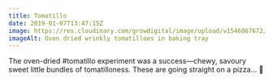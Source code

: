 ```yaml
---
title: Tomatillo
date: 2019-01-07T13:47:15Z
image: https://res.cloudinary.com/growdigital/image/upload/v1546867672/tomatillo-9259494C.jpg
imageAlt: Oven dried wrinkly tomatilloes in baking tray
---
```


The oven-dried #tomatillo experiment was a success—chewy, savoury sweet little bundles of tomatilloness. These are going straight on a pizza… 🍕
